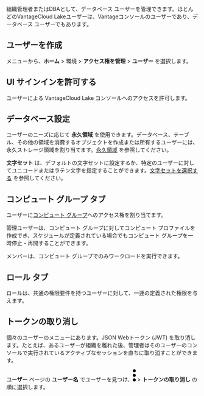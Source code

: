 組織管理者またはDBAとして、データベース ユーザーを管理できます。ほとんどのVantageCloud Lakeユーザーは、Vantageコンソールのユーザーであり、データベース ユーザーでもあります。

## ユーザーを作成


メニューから、**ホーム** > 環境 > **アクセス権を管理** > **ユーザー** を選択します。

## UI サインインを許可する


ユーザーによる VantageCloud Lake コンソールへのアクセスを許可します。

## データベース設定


ユーザーのニーズに応じて **永久領域** を使用できます。データベース、テーブル、その他の領域を消費するオブジェクトを作成または所有するユーザーには、永久ストレージ領域を割り当てます。[永久領域](yvc1731523611301.md) を参照してください。

**文字セット** は、デフォルトの文字セットに設定するか、特定のユーザーに対してユニコードまたはラテン文字を指定することができます。[文字セットを選択する](hnk1731523638342.md) を参照してください。

## コンピュート グループ タブ


ユーザーに[コンピュート グループ](mqu1640280532737.md)へのアクセス権を割り当てます。

管理ユーザーは、コンピュート グループに対してコンピュート プロファイルを作成でき、スケジュールが定義されている場合でもコンピュート グループを一時停止・再開することができます。

メンバーは、コンピュート グループでのみワークロードを実行できます。

## ロール タブ


ロールは、共通の権限要件を持つユーザーに対して、一連の定義された権限を与えます。

## トークンの取り消し


個々のユーザーのメニューにあります。JSON Webトークン (JWT) を取り消します。たとえば、あるユーザーが組織を離れた後、管理者はそのユーザーのコンソールで実行されているアクティブなセッションを直ちに取り消すことができます。

**ユーザー** ページの **ユーザー名** でユーザーを見つけ、![縦三点メニュー](Images/zsz1597101912145.svg) > **トークンの取り消し** の順に選択します。

